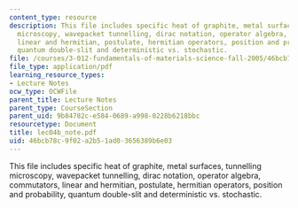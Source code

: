 ```yaml
---
content_type: resource
description: This file includes specific heat of graphite, metal surfaces, tunnelling
  microscopy, wavepacket tunnelling, dirac notation, operator algebra, commutators,
  linear and hermitian, postulate, hermitian operators, position and probability,
  quantum double-slit and deterministic vs. stochastic.
file: /courses/3-012-fundamentals-of-materials-science-fall-2005/46bcb78c9f02a2b51ad03656389b6e03_lec04b_note.pdf
file_type: application/pdf
learning_resource_types:
- Lecture Notes
ocw_type: OCWFile
parent_title: Lecture Notes
parent_type: CourseSection
parent_uid: 9b84782c-e584-0689-a998-0228b6218bbc
resourcetype: Document
title: lec04b_note.pdf
uid: 46bcb78c-9f02-a2b5-1ad0-3656389b6e03
---
```

This file includes specific heat of graphite, metal surfaces, tunnelling microscopy, wavepacket tunnelling, dirac notation, operator algebra, commutators, linear and hermitian, postulate, hermitian operators, position and probability, quantum double-slit and deterministic vs. stochastic.

